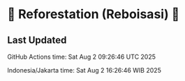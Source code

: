 
# 🌳 Reforestation (Reboisasi) 🌲

## Last Updated

GitHub Actions time: Sat Aug  2 09:26:46 UTC 2025

Indonesia/Jakarta time: Sat Aug  2 16:26:46 WIB 2025
